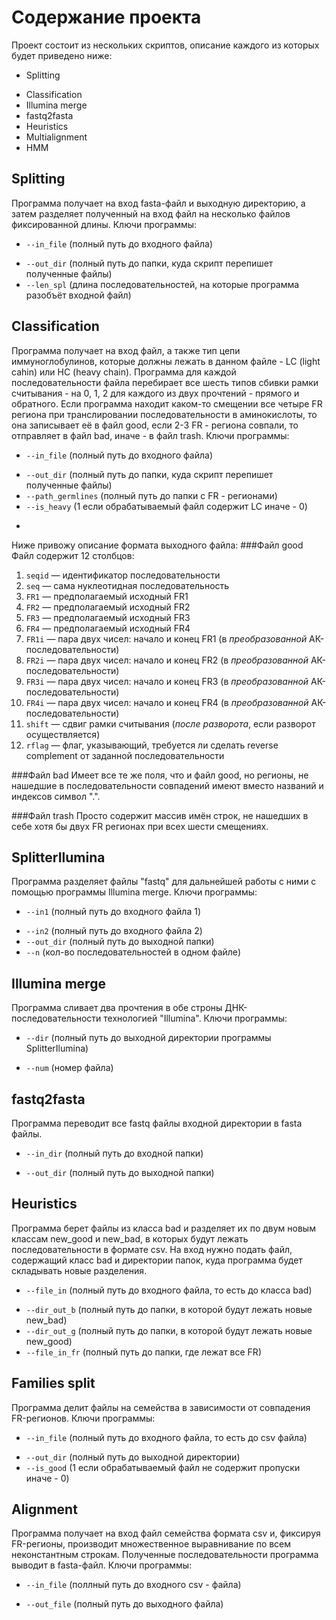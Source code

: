 Содержание проекта
========================
Проект состоит из нескольких скриптов, описание каждого из которых будет приведено ниже:
* Splitting
- Classification
- Illumina merge
- fastq2fasta
- Heuristics
- Multialignment
- HMM

Splitting
------------------------
Программа получает на вход fasta-файл и выходную директорию, а затем разделяет полученный на вход файл на несколько файлов фиксированной длины. Ключи программы:
  * `--in_file` (полный путь до входного файла)
  - `--out_dir` (полный путь до папки, куда скрипт перепишет полученные файлы)
  - `--len_spl` (длина последовательностей, на которые программа разобъёт входной файл)

Classification
---------------------
Программа получает на вход файл, а также тип цепи иммуноглобулинов, которые должны лежать в данном файле - LC (light cahin) или HC (heavy chain). Программа для каждой последовательности файла перебирает все шесть типов сбивки рамки считывания - на 0, 1, 2 для каждого из двух прочтений - прямого и обратного. Если программа находит каком-то смещении все четыре FR региона при транслировании последовательности в аминокислоты, то она записывает её в файл good, если 2-3 FR - региона совпали, то отправляет в файл bad, иначе - в файл trash. Ключи программы:
  * `--in_file` (полный путь до входного файла)
  - `--out_dir` (полный путь до папки, куда скрипт перепишет полученные файлы)
  - `--path_germlines` (полный путь до папки с FR - регионами)
  - `--is_heavy` (1 если обрабатываемый файл содержит LC иначе - 0)
+

Ниже привожу описание формата выходного файла:
###Файл good
Файл содержит 12 столбцов: 

1. `seqid`  — идентификатор последовательности
1. `seq`    — сама нуклеотидная последовательность
1. `FR1`    — предполагаемый исходный FR1
1. `FR2`    — предполагаемый исходный FR2
1. `FR3`    — предполагаемый исходный FR3
1. `FR4`    — предполагаемый исходный FR4
1. `FR1i`   — пара двух чисел: начало и конец FR1 (в *преобразованной* АК-последовательности)
1. `FR2i`   — пара двух чисел: начало и конец FR2 (в *преобразованной* АК-последовательности)
1. `FR3i`   — пара двух чисел: начало и конец FR3 (в *преобразованной* АК-последовательности)
1. `FR4i`   — пара двух чисел: начало и конец FR4 (в *преобразованной* АК-последовательности)
1. `shift`  — сдвиг рамки считывания (*после разворота*, если разворот осуществляется)
1. `rflag`  — флаг, указывающий, требуется ли сделать reverse complement от заданной последовательности

###Файл bad
Имеет все те же поля, что и файл good, но регионы, не нашедшие в последовательности совпадений имеют вместо названий и индексов символ ".".

###Файл trash
Просто содержит массив имён строк, не нашедших в себе хотя бы двух FR регионах при всех шести смещениях.

SplitterIlumina
---------------------
Программа разделяет файлы "fastq" для дальнейшей работы с ними с помощью программы Illumina merge. Ключи программы:
  * `--in1` (полный путь до входного файла 1)
  - `--in2` (полный путь до входного файла 2)
  - `--out_dir` (полный путь до выходной папки)
  - `--n` (кол-во последовательностей в одном файле)

Illumina merge
---------------------
Программа сливает два прочтения в обе строны ДНК-последовательности технологией "Illumina". Ключи программы:
  * `--dir` (полный путь до выходной директории программы SplitterIlumina)
  - `--num` (номер файла)

fastq2fasta
---------------------
Программа переводит все fastq файлы входной директории в fasta файлы.
  * `--in_dir` (полный путь до входной папки)
  - `--out_dir` (полный путь до выходной папки)


Heuristics
---------------------
Программа берет файлы из класса bad и разделяет их по двум новым классам new_good и new_bad, в которых будут лежать последовательности в формате csv.  На вход нужно подать файл, содержащий класс bad и директории папок, куда программа будет складывать новые разделения.
 * `--file_in` (полный путь до входного файла, то есть до класса bad)
 - `--dir_out_b` (полный путь до папки, в которой будут лежать новые new_bad)
 - `--dir_out_g` (полный путь до папки, в которой будут лежать новые new_good)
 - `--file_in_fr` (полный путь до папки, где лежат все FR) 
 
Families split
---------------------
Программа делит файлы на семейства в зависимости от совпадения FR-регионов. Ключи программы:

* `--in_file` (полный путь до входного файла, то есть до csv файла)
- `--out_dir` (полный путь до выходной директории)
- `--is_good` (1 если обрабатываемый файл не содержит пропуски иначе - 0)

Alignment
---------------------
Программа получает на вход файл семейства формата csv и, фиксируя FR-регионы, производит множественное выравнивание по всем неконстантным строкам. Полученные последовательности программа выводит в fasta-файл. Ключи программы:
* `--in_file` (поллный путь до входного csv - файла)
- `--out_file` (полный путь до выходного файла)
